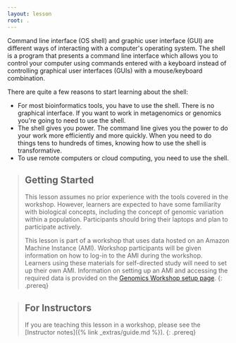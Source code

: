 ```yaml
---
layout: lesson
root: .
---
```

Command line interface (OS shell) and graphic user interface (GUI) are different ways of interacting with a computer's operating system. The shell is a program that presents a command line interface which allows you to control your computer using commands entered with a keyboard instead of controlling graphical user interfaces (GUIs) with a mouse/keyboard combination.

There are quite a few reasons to start learning about the shell:

- For most bioinformatics tools, you have to use the shell. There is no graphical interface. If you want to work in metagenomics or genomics you're going to need to use the shell.
- The shell gives you power. The command line gives you the power to do your work more efficiently and more quickly. When you need to do things tens to hundreds of times, knowing how to use the shell is transformative.
- To use remote computers or cloud computing, you need to use the shell.

> ## Getting Started
>
> This lesson assumes no prior experience with the tools covered in the workshop. 
> However, learners are expected to have some familiarity with biological concepts,
> including the 
> concept of genomic variation within a population. Participants should bring their laptops and plan to participate actively. 
>
> This lesson is part of a workshop that uses data hosted on an Amazon Machine Instance (AMI). Workshop participants will be given 
> information on how
> to log-in to the AMI during the workshop. Learners using these materials for self-directed study will need to set up their own
> AMI. Information on setting up an AMI and accessing the required data is provided on the [Genomics Workshop setup page](https://www.datacarpentry.org/genomics-workshop/setup.html).
{: .prereq}

> ## For Instructors
> If you are teaching this lesson in a workshop, please see the 
> [Instructor notes]({% link _extras/guide.md %}).
{: .prereq}

